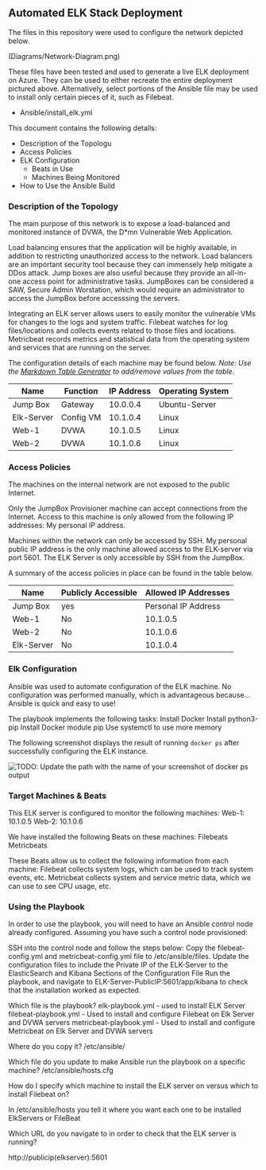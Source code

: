 ## Automated ELK Stack Deployment

The files in this repository were used to configure the network depicted below.

(Diagrams/Network-Diagram.png)

These files have been tested and used to generate a live ELK deployment on Azure. They can be used to either recreate the entire deployment pictured above. Alternatively, select portions of the Ansible file may be used to install only certain pieces of it, such as Filebeat.

  - Ansible/install_elk.yml

This document contains the following details:
- Description of the Topologu
- Access Policies
- ELK Configuration
  - Beats in Use
  - Machines Being Monitored
- How to Use the Ansible Build


### Description of the Topology

The main purpose of this network is to expose a load-balanced and monitored instance of DVWA, the D*mn Vulnerable Web Application.

Load balancing ensures that the application will be highly available, in addition to restricting unauthorized access to the network.
Load balancers are an important security tool because they can immensely help mitigate a DDos attack. Jump boxes are also useful because they provide an all-in-one access point for administrative tasks. JumpBoxes can be considered a SAW, Secure Admin Worstation, which would require an administrator to access the JumpBox before accesssing the servers.

Integrating an ELK server allows users to easily monitor the vulnerable VMs for changes to the logs and system traffic.
Filebeat watches for log files/locations and collects events related to those files and locations.
Metricbeat records metrics and statistical data from the operating system and services that are running on the server.

The configuration details of each machine may be found below.
_Note: Use the [Markdown Table Generator](http://www.tablesgenerator.com/markdown_tables) to add/remove values from the table_. 

| Name      | Function | IP Address   | Operating System |
|-----------|----------|--------------|------------------|
| Jump Box  | Gateway  | 10.0.0.4     | Ubuntu-Server    |
| Elk-Server| Config VM| 10.1.0.4     | Linux            |
| Web-1     | DVWA     | 10.1.0.5     | Linux            |
| Web-2     | DVWA     | 10.1.0.6     | Linux            |

### Access Policies

The machines on the internal network are not exposed to the public Internet. 

Only the JumpBox Provisioner machine can accept connections from the Internet. Access to this machine is only allowed from the following IP addresses:
My personal IP address.

Machines within the network can only be accessed by SSH.
My personal public IP address is the only machine allowed access to the ELK-server via port 5601.
The ELK Server is only accessible by SSH from the JumpBox.

A summary of the access policies in place can be found in the table below.

| Name      | Publicly Accessible | Allowed IP Addresses |
|-----------|---------------------|----------------------|
| Jump Box  |      yes            | Personal IP Address  |
| Web-1     |      No             | 10.1.0.5             |
| Web-2     |      No             | 10.1.0.6             |
| Elk-Server|      No             | 10.1.0.4             |

### Elk Configuration

Ansible was used to automate configuration of the ELK machine. No configuration was performed manually, which is advantageous because...
Ansible is quick and easy to use!

The playbook implements the following tasks:
Install Docker
Install python3-pip
Install Docker module pip
Use systemctl to use more memory

The following screenshot displays the result of running `docker ps` after successfully configuring the ELK instance.

![TODO: Update the path with the name of your screenshot of docker ps output](Images/docker_ps_output.png)

### Target Machines & Beats
This ELK server is configured to monitor the following machines:
Web-1: 10.1.0.5
Web-2: 10.1.0.6

We have installed the following Beats on these machines:
Filebeats
Metricbeats

These Beats allow us to collect the following information from each machine:
Filebeat collects system logs, which can be used to track system events, etc.
Metricbeat collects system and service metric data, which we can use to see CPU usage, etc.

### Using the Playbook
In order to use the playbook, you will need to have an Ansible control node already configured. Assuming you have such a control node provisioned: 

SSH into the control node and follow the steps below:
Copy the filebeat-config.yml and metricbeat-config.yml file to /etc/ansible/files.
Update the configuration files to include the Private IP of the ELK-Server to the ElasticSearch and Kibana Sections of the Configuration File
Run the playbook, and navigate to ELK-Server-PublicIP:5601/app/kibana to check that the installation worked as expected.


Which file is the playbook? 
elk-playbook.yml - used to install ELK Server
filebeat-playbook.yml - Used to install and configure Filebeat on Elk Server and DVWA servers
metricbeat-playbook.yml - Used to install and configure Metricbeat on Elk Server and DVWA servers

Where do you copy it?
/etc/ansible/

Which file do you update to make Ansible run the playbook on a specific machine? 
/etc/ansible/hosts.cfg

How do I specify which machine to install the ELK server on versus which to install Filebeat on?

In /etc/ansible/hosts you tell it where you want each one to be installed ElkServers or FileBeat

Which URL do you navigate to in order to check that the ELK server is running?

http://publicip(elkserver):5601
